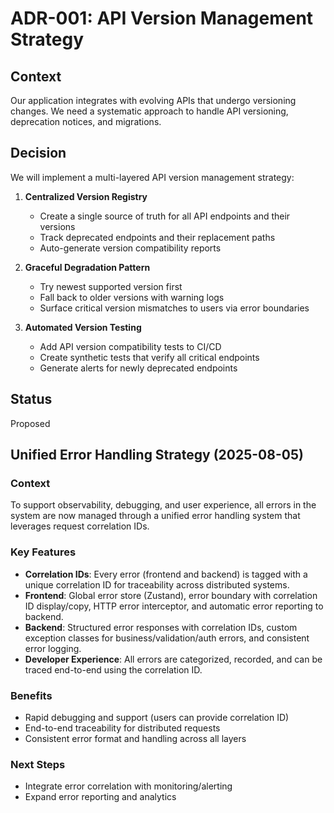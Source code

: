 # ADR-001: API Version Management Strategy

## Context

Our application integrates with evolving APIs that undergo versioning changes. We need a systematic approach to handle API versioning, deprecation notices, and migrations.

## Decision

We will implement a multi-layered API version management strategy:

1. **Centralized Version Registry**

   - Create a single source of truth for all API endpoints and their versions
   - Track deprecated endpoints and their replacement paths
   - Auto-generate version compatibility reports

2. **Graceful Degradation Pattern**

   - Try newest supported version first
   - Fall back to older versions with warning logs
   - Surface critical version mismatches to users via error boundaries

3. **Automated Version Testing**
   - Add API version compatibility tests to CI/CD
   - Create synthetic tests that verify all critical endpoints
   - Generate alerts for newly deprecated endpoints

## Status

Proposed

## Unified Error Handling Strategy (2025-08-05)

### Context

To support observability, debugging, and user experience, all errors in the system are now managed through a unified error handling system that leverages request correlation IDs.

### Key Features

- **Correlation IDs**: Every error (frontend and backend) is tagged with a unique correlation ID for traceability across distributed systems.
- **Frontend**: Global error store (Zustand), error boundary with correlation ID display/copy, HTTP error interceptor, and automatic error reporting to backend.
- **Backend**: Structured error responses with correlation IDs, custom exception classes for business/validation/auth errors, and consistent error logging.
- **Developer Experience**: All errors are categorized, recorded, and can be traced end-to-end using the correlation ID.

### Benefits

- Rapid debugging and support (users can provide correlation ID)
- End-to-end traceability for distributed requests
- Consistent error format and handling across all layers

### Next Steps

- Integrate error correlation with monitoring/alerting
- Expand error reporting and analytics
